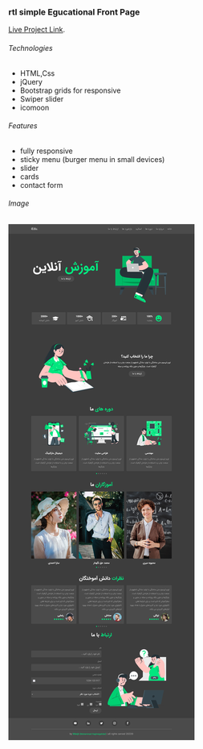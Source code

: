 ### rtl simple Egucational Front Page

[Live Project Link](https://maxjn-educationtemplate.pages.dev).

###### Technologies

- HTML,Css
- jQuery
- Bootstrap grids for responsive
- Swiper slider
- icomoon

###### Features

- fully responsive
- sticky menu (burger menu in small devices)
- slider
- cards
- contact form

###### Image

![Index page](assets/img/index.png)
